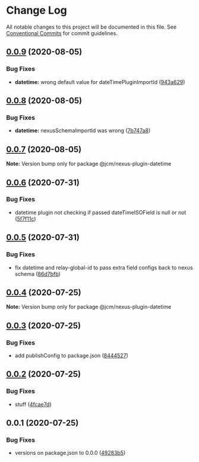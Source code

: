 # Change Log

All notable changes to this project will be documented in this file.
See [Conventional Commits](https://conventionalcommits.org) for commit guidelines.

## [0.0.9](https://github.com/JCMais/nexus-plugins/compare/@jcm/nexus-plugin-datetime@0.0.8...@jcm/nexus-plugin-datetime@0.0.9) (2020-08-05)

### Bug Fixes

- **datetime:** wrong default value for dateTimePluginImportId ([943a629](https://github.com/JCMais/nexus-plugins/commit/943a629881e4fb8998a87f418e6c9b3fb6fe2ae3))

## [0.0.8](https://github.com/JCMais/nexus-plugins/compare/@jcm/nexus-plugin-datetime@0.0.7...@jcm/nexus-plugin-datetime@0.0.8) (2020-08-05)

### Bug Fixes

- **datetime:** nexusSchemaImportId was wrong ([7b747a8](https://github.com/JCMais/nexus-plugins/commit/7b747a8d2d800e2505e039e96eb5fc66e29fca10))

## [0.0.7](https://github.com/JCMais/nexus-plugins/compare/@jcm/nexus-plugin-datetime@0.0.6...@jcm/nexus-plugin-datetime@0.0.7) (2020-08-05)

**Note:** Version bump only for package @jcm/nexus-plugin-datetime

## [0.0.6](https://github.com/JCMais/nexus-plugins/compare/@jcm/nexus-plugin-datetime@0.0.5...@jcm/nexus-plugin-datetime@0.0.6) (2020-07-31)

### Bug Fixes

- datetime plugin not checking if passed dateTimeISOField is null or not ([5f7f11c](https://github.com/JCMais/nexus-plugins/commit/5f7f11cf0183190a730def78bc493e3497ca6f97))

## [0.0.5](https://github.com/JCMais/nexus-plugins/compare/@jcm/nexus-plugin-datetime@0.0.4...@jcm/nexus-plugin-datetime@0.0.5) (2020-07-31)

### Bug Fixes

- fix datetime and relay-global-id to pass extra field configs back to nexus schema ([86d7bfb](https://github.com/JCMais/nexus-plugins/commit/86d7bfb5b0d3e9fecfd0ad5b59c16c9821a07817))

## [0.0.4](https://github.com/JCMais/nexus-plugins/compare/@jcm/nexus-plugin-datetime@0.0.3...@jcm/nexus-plugin-datetime@0.0.4) (2020-07-25)

**Note:** Version bump only for package @jcm/nexus-plugin-datetime

## [0.0.3](https://github.com/JCMais/nexus-plugins/compare/@jcm/nexus-plugin-datetime@0.0.2...@jcm/nexus-plugin-datetime@0.0.3) (2020-07-25)

### Bug Fixes

- add publishConfig to package.json ([8444527](https://github.com/JCMais/nexus-plugins/commit/8444527c32502e5b91369035cf68e8fa44366d6b))

## [0.0.2](https://github.com/JCMais/nexus-plugins/compare/@jcm/nexus-plugin-datetime@0.0.1...@jcm/nexus-plugin-datetime@0.0.2) (2020-07-25)

### Bug Fixes

- stuff ([4fcae7d](https://github.com/JCMais/nexus-plugins/commit/4fcae7d93f09eaa7b4fcdd0b4a3c43f2666e0d1d))

## 0.0.1 (2020-07-25)

### Bug Fixes

- versions on package.json to 0.0.0 ([49283b5](https://github.com/JCMais/nexus-plugins/commit/49283b521f7dc14ea877f96b4e60665d890b736b))
